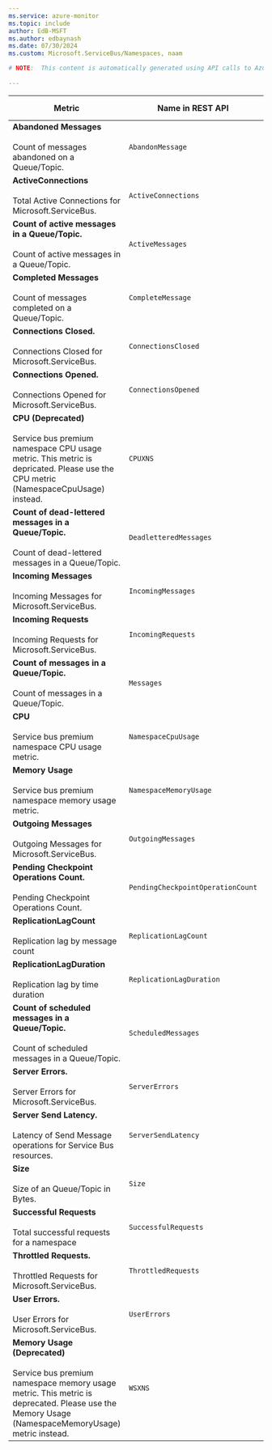 ```yaml
---
ms.service: azure-monitor
ms.topic: include
author: EdB-MSFT
ms.author: edbaynash
ms.date: 07/30/2024
ms.custom: Microsoft.ServiceBus/Namespaces, naam

# NOTE:  This content is automatically generated using API calls to Azure. Any edits made on these files will be overwritten in the next run of the script. 
 
---
```



|Metric|Name in REST API|Unit|Aggregation|Dimensions|Time Grains|DS Export|
|---|---|---|---|---|---|---|
|**Abandoned Messages**<br><br>Count of messages abandoned on a Queue/Topic. |`AbandonMessage` |Count |Total |`EntityName`|PT1M |Yes|
|**ActiveConnections**<br><br>Total Active Connections for Microsoft.ServiceBus. |`ActiveConnections` |Count |Total |\<none\>|PT1M |No|
|**Count of active messages in a Queue/Topic.**<br><br>Count of active messages in a Queue/Topic. |`ActiveMessages` |Count |Average, Minimum, Maximum |`EntityName`|PT1M |No|
|**Completed Messages**<br><br>Count of messages completed on a Queue/Topic. |`CompleteMessage` |Count |Total |`EntityName`|PT1M |Yes|
|**Connections Closed.**<br><br>Connections Closed for Microsoft.ServiceBus. |`ConnectionsClosed` |Count |Average |`EntityName`|PT1M |No|
|**Connections Opened.**<br><br>Connections Opened for Microsoft.ServiceBus. |`ConnectionsOpened` |Count |Average |`EntityName`|PT1M |No|
|**CPU (Deprecated)**<br><br>Service bus premium namespace CPU usage metric. This metric is depricated. Please use the CPU metric (NamespaceCpuUsage) instead. |`CPUXNS` |Percent |Maximum |`Replica`|PT1M |No|
|**Count of dead-lettered messages in a Queue/Topic.**<br><br>Count of dead-lettered messages in a Queue/Topic. |`DeadletteredMessages` |Count |Average, Minimum, Maximum |`EntityName`|PT1M |No|
|**Incoming Messages**<br><br>Incoming Messages for Microsoft.ServiceBus. |`IncomingMessages` |Count |Total |`EntityName`|PT1M |Yes|
|**Incoming Requests**<br><br>Incoming Requests for Microsoft.ServiceBus. |`IncomingRequests` |Count |Total |`EntityName`|PT1M |Yes|
|**Count of messages in a Queue/Topic.**<br><br>Count of messages in a Queue/Topic. |`Messages` |Count |Average, Minimum, Maximum |`EntityName`|PT1M |No|
|**CPU**<br><br>Service bus premium namespace CPU usage metric. |`NamespaceCpuUsage` |Percent |Maximum |`Replica`|PT1M |No|
|**Memory Usage**<br><br>Service bus premium namespace memory usage metric. |`NamespaceMemoryUsage` |Percent |Maximum |`Replica`|PT1M |No|
|**Outgoing Messages**<br><br>Outgoing Messages for Microsoft.ServiceBus. |`OutgoingMessages` |Count |Total |`EntityName`|PT1M |Yes|
|**Pending Checkpoint Operations Count.**<br><br>Pending Checkpoint Operations Count. |`PendingCheckpointOperationCount` |Count |Total |\<none\>|PT1M |No|
|**ReplicationLagCount**<br><br>Replication lag by message count |`ReplicationLagCount` |Count |Maximum, Minimum, Average |`EntityName`|PT1M |No|
|**ReplicationLagDuration**<br><br>Replication lag by time duration |`ReplicationLagDuration` |Seconds |Maximum, Minimum, Average |`EntityName`|PT1M |Yes|
|**Count of scheduled messages in a Queue/Topic.**<br><br>Count of scheduled messages in a Queue/Topic. |`ScheduledMessages` |Count |Average, Minimum, Maximum |`EntityName`|PT1M |No|
|**Server Errors.**<br><br>Server Errors for Microsoft.ServiceBus. |`ServerErrors` |Count |Total |`EntityName`, `OperationResult`|PT1M |No|
|**Server Send Latency.**<br><br>Latency of Send Message operations for Service Bus resources. |`ServerSendLatency` |MilliSeconds |Average |`EntityName`|PT1M |Yes|
|**Size**<br><br>Size of an Queue/Topic in Bytes. |`Size` |Bytes |Average, Minimum, Maximum |`EntityName`|PT1M |No|
|**Successful Requests**<br><br>Total successful requests for a namespace |`SuccessfulRequests` |Count |Total |`EntityName`, `OperationResult`|PT1M |No|
|**Throttled Requests.**<br><br>Throttled Requests for Microsoft.ServiceBus. |`ThrottledRequests` |Count |Total |`EntityName`, `OperationResult`, `MessagingErrorSubCode`|PT1M |No|
|**User Errors.**<br><br>User Errors for Microsoft.ServiceBus. |`UserErrors` |Count |Total |`EntityName`, `OperationResult`|PT1M |No|
|**Memory Usage (Deprecated)**<br><br>Service bus premium namespace memory usage metric. This metric is deprecated. Please use the  Memory Usage (NamespaceMemoryUsage) metric instead. |`WSXNS` |Percent |Maximum |`Replica`|PT1M |No|